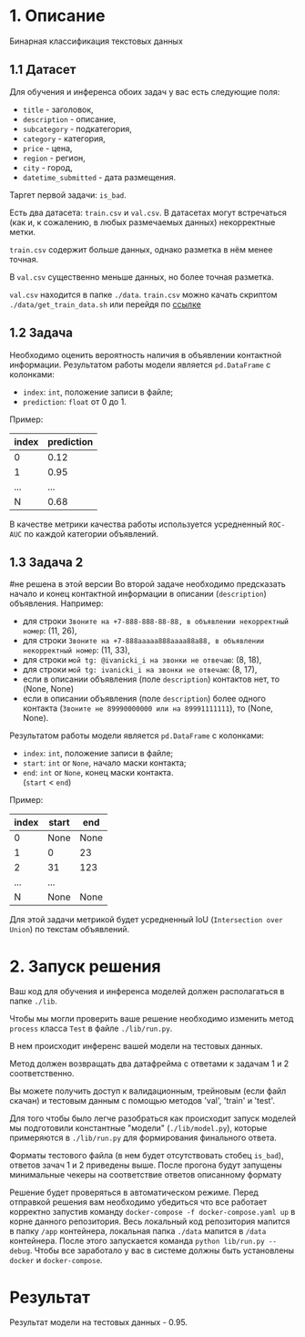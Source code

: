 # 1. Описание

Бинарная классификация текстовых данных

## 1.1 Датасет
Для обучения и инференса обоих задач у вас есть следующие поля:
* `title` - заголовок,
* `description` - описание,
* `subcategory` - подкатегория,
* `category` - категория,
* `price` - цена,
* `region` - регион,
* `city` - город,
* `datetime_submitted` - дата размещения.

Таргет первой задачи: `is_bad`.

Есть два датасета: `train.csv` и `val.csv`. 
В датасетах могут встречаться (как и, к сожалению, в любых размечаемых данных) некорректные метки.

`train.csv` содержит больше данных, однако разметка в нём менее точная.

В `val.csv` существенно меньше данных, но более точная разметка.

`val.csv` находится в папке `./data`. 
`train.csv` можно качать скриптом `./data/get_train_data.sh` или перейдя по 
[ссылке](https://drive.google.com/file/d/1LpjC4pNCUH51U_QuEA-I1oY6dYjfb7AL/view?usp=sharing) 

## 1.2 Задача 
Необходимо оценить вероятность наличия в объявлении контактной информации. 
Результатом работы модели является `pd.DataFrame` с колонками:
* `index`: `int`, положение записи в файле;
* `prediction`: `float` от 0 до 1.

Пример:

|index  |prediction|
|-------|----------|
|0|0.12|
|1|0.95|
|...|...|
|N|0.68|

В качестве метрики качества работы используется усредненный `ROC-AUC` по каждой категории объявлений.

## 1.3 Задача 2
#не решена в этой версии
Во второй задаче необходимо предсказать начало и конец контактной информации в описании (`description`) объявления. 
Например:
* для строки `Звоните на +7-888-888-88-88, в объявлении некорректный номер`: (11, 26),
* для строки `Звоните на +7-888aaaaa888aaaa88a88, в объявлении некорректный номер`: (11, 33),
* для строки `мой tg: @ivanicki_i на звонки не отвечаю`: (8, 18),
* для строки `мой tg: ivanicki_i на звонки не отвечаю`: (8, 17),
* если в описании объявления (поле `description`) контактов нет, то (None, None)
* если в описании объявления (поле `description`) более одного контакта (`Звоните не 89990000000 или на 89991111111`), то (None, None).

Результатом работы модели является `pd.DataFrame` с колонками:
* `index`: `int`, положение записи в файле;
* `start`: `int` or `None`, начало маски контакта;
* `end`: `int` or `None`, конец маски контакта.\
(`start` < `end`)
  
Пример:

|index  |start|end|
|-------|----------|-----|
|0|None|None|
|1|0|23
|2|31|123
|...|...|
|N|None|None


Для этой задачи метрикой будет усредненный IoU (`Intersection over Union`) по текстам объявлений.

# 2. Запуск решения

Ваш код для обучения и инференса моделей должен располагаться в папке `./lib`. 

Чтобы мы могли проверить ваше решение необходимо изменить метод `process` класса `Test` в файле `./lib/run.py`. 

В нем происходит инференс вашей модели на тестовых данных. 

Метод должен возвращать два датафрейма с ответами к задачам 1 и 2 соответственно.

Вы можете получить доступ к валидационным, трейновым (если файл скачан) и тестовым данным с помощью методов 'val', 'train' и 'test'.


Для того чтобы было легче разобраться как происходит запуск моделей мы подготовили константные 
"модели" (`./lib/model.py`), которые примеряются в `./lib/run.py` для формирования финального ответа.

Форматы тестового файла (в нем будет отсутствовать стобец `is_bad`), ответов зачач 1 и 2 приведены выше. 
После прогона будут запущены минимальные чекеры на соответствие ответов описанному формату

Решение будет проверяться в автоматическом режиме. 
Перед отправкой решения вам необходимо убедиться что все работает корректно запустив команду 
`docker-compose -f docker-compose.yaml up` в корне данного репозитория. 
Весь локальный код репозитория мапится в папку `/app` контейнера, локальная папка `./data` мапится в `/data` контейнера.
После этого запускается команда `python lib/run.py --debug`.
Чтобы все заработало у вас в системе должны быть установлены `docker` и `docker-compose`.

# Результат
Результат модели на тестовых данных - 0.95.
